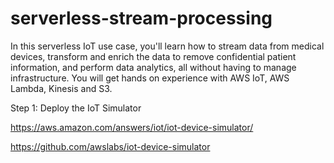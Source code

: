 # serverless-stream-processing
In this serverless IoT use case, you'll learn how to stream data from medical devices, transform and enrich the data to remove confidential patient information, and perform data analytics, all without having to manage infrastructure. You will get hands on experience with AWS IoT, AWS Lambda, Kinesis and S3.

Step 1: Deploy the IoT Simulator

  https://aws.amazon.com/answers/iot/iot-device-simulator/
  

  https://github.com/awslabs/iot-device-simulator
  
  
  
